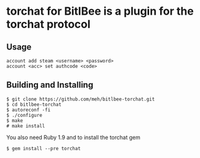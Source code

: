 torchat for BitlBee is a plugin for the torchat protocol
========================================================

Usage
-----

```
account add steam <username> <password>
account <acc> set authcode <code>
```

Building and Installing
-----------------------

```
$ git clone https://github.com/meh/bitlbee-torchat.git
$ cd bitlbee-torchat
$ autoreconf -fi
$ ./configure
$ make
# make install
```

You also need Ruby 1.9 and to install the torchat gem

```
$ gem install --pre torchat
```
